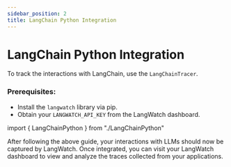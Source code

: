 ```yaml
---
sidebar_position: 2
title: LangChain Python Integration
---
```


# LangChain Python Integration

To track the interactions with LangChain, use the `LangChainTracer`.

### Prerequisites:

- Install the `langwatch` library via pip.
- Obtain your `LANGWATCH_API_KEY` from the LangWatch dashboard.

import { LangChainPython } from "./LangChainPython"

<LangChainPython />

After following the above guide, your interactions with LLMs should now
be captured by LangWatch. Once integrated, you can visit your LangWatch
dashboard to view and analyze the traces collected from your
applications.

